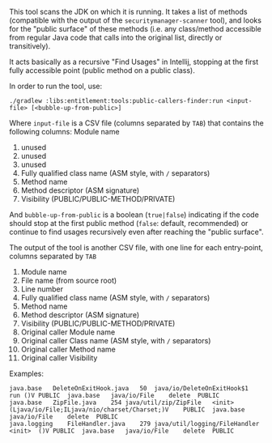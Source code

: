 This tool scans the JDK on which it is running. It takes a list of methods (compatible with the output of the `securitymanager-scanner` tool), and looks for the "public surface" of these methods (i.e. any class/method accessible from regular Java code that calls into the original list, directly or transitively).

It acts basically as a recursive "Find Usages" in Intellij, stopping at the first fully accessible point (public method on a public class).

In order to run the tool, use:
```shell
./gradlew :libs:entitlement:tools:public-callers-finder:run <input-file> [<bubble-up-from-public>]
```
Where `input-file` is a CSV file (columns separated by `TAB`) that contains the following columns:
Module name
1. unused
2. unused
3. unused
4. Fully qualified class name (ASM style, with `/` separators)
5. Method name
6. Method descriptor (ASM signature)
7. Visibility (PUBLIC/PUBLIC-METHOD/PRIVATE)

And `bubble-up-from-public` is a boolean (`true|false`) indicating if the code should stop at the first public method (`false`: default, recommended) or continue to find usages recursively even after reaching the "public surface".

The output of the tool is another CSV file, with one line for each entry-point, columns separated by `TAB`

1. Module name
2. File name (from source root)
3. Line number
4. Fully qualified class name (ASM style, with `/` separators)
5. Method name
6. Method descriptor (ASM signature)
7. Visibility (PUBLIC/PUBLIC-METHOD/PRIVATE)
8. Original caller Module name
9. Original caller Class name (ASM style, with `/` separators)
10. Original caller Method name
11. Original caller Visibility

Examples:
```
java.base	DeleteOnExitHook.java	50	java/io/DeleteOnExitHook$1	run	()V	PUBLIC	java.base	java/io/File	delete	PUBLIC
java.base	ZipFile.java	254	java/util/zip/ZipFile	<init>	(Ljava/io/File;ILjava/nio/charset/Charset;)V	PUBLIC	java.base	java/io/File	delete	PUBLIC
java.logging	FileHandler.java	279	java/util/logging/FileHandler	<init>	()V	PUBLIC	java.base	java/io/File	delete	PUBLIC
```

